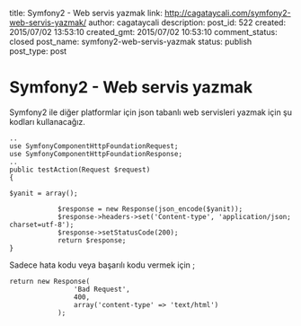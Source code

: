 title: Symfony2 - Web servis yazmak
link: http://cagataycali.com/symfony2-web-servis-yazmak/
author: cagataycali
description: 
post_id: 522
created: 2015/07/02 13:53:10
created_gmt: 2015/07/02 10:53:10
comment_status: closed
post_name: symfony2-web-servis-yazmak
status: publish
post_type: post

# Symfony2 - Web servis yazmak

Symfony2 ile diğer platformlar için json tabanlı web servisleri yazmak için şu kodları kullanacağız. 
    
    
    ..
    use SymfonyComponentHttpFoundationRequest;
    use SymfonyComponentHttpFoundationResponse;
    ..
    public testAction(Request $request)
    {
    
    $yanit = array();
    
                $response = new Response(json_encode($yanit));
                $response->headers->set('Content-type', 'application/json; charset=utf-8');
                $response->setStatusCode(200);
                return $response;
    }

Sadece hata kodu veya başarılı kodu vermek için ; 
    
    
    return new Response(
                    'Bad Request',
                    400,
                    array('content-type' => 'text/html')
                );